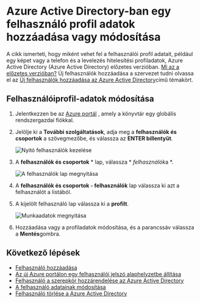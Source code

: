 <properties
    pageTitle="Hozzáadása vagy módosítása az Azure Active Directory-ban a felhasználói profil adatait |} Microsoft Azure"
    description="Megtudhatja, hogyan profilkép, beleértve az Azure Active Directory, a felhasználói profil hozzáadása"
    services="active-directory"
    documentationCenter=""
    authors="curtand"
    manager="femila"
    editor=""/>

<tags
    ms.service="active-directory"
    ms.workload="identity"
    ms.tgt_pltfrm="na"
    ms.devlang="na"
    ms.topic="article"
    ms.date="09/12/2016"
    ms.author="curtand"/>

# <a name="add-or-change-profile-information-for-a-user-in-azure-active-directory-preview"></a>Azure Active Directory-ban egy felhasználó profil adatok hozzáadása vagy módosítása

A cikk ismerteti, hogy miként vehet fel a felhasználói profil adatait, például egy képet vagy a telefon és a levelezés hitelesítési profiladatok, Azure Active Directory (Azure Active Directory) előzetes verzióban. [Mi az a előzetes verzióban?](active-directory-preview-explainer.md) Új felhasználók hozzáadása a szervezet tudni olvassa el az [Új felhasználók hozzáadása az Azure Active Directory](active-directory-users-create-azure-portal.md)című témakört.

## <a name="how-to-change-profile-information"></a>Felhasználóiprofil-adatok módosítása

1.  Jelentkezzen be az [Azure portál](https://portal.azure.com) , amely a könyvtár egy globális rendszergazdai fiókkal.

2.  Jelölje ki a **További szolgáltatások**, adja meg a **felhasználók és csoportok** a szövegmezőbe, és válassza az **ENTER billentyűt**.

    ![Nyitó felhasználók kezelése](./media/active-directory-users-profile-azure-portal/create-users-user-management.png)

3.  A **felhasználók és csoportok** * lap, válassza * *felhasználók*a *.

    ![A felhasználók lap megnyitása](./media/active-directory-users-profile-azure-portal/create-users-open-users-blade.png)

4. A **felhasználók és csoportok - felhasználók** lap válassza ki azt a felhasználót a listából.

5. A kijelölt felhasználó lap válassza ki a **profilt**.

    ![Munkaadatok megnyitása](./media/active-directory-users-profile-azure-portal/active-directory-create-users-profile.png)

6. Hozzáadása vagy a profiladatok módosítása, és a parancssáv válassza a **Mentés**gombra.

## <a name="whats-next"></a>Következő lépések

- [Felhasználó hozzáadása](active-directory-users-create-azure-portal.md)
- [Az új Azure portálon egy felhasználói jelszó alaphelyzetbe állítása](active-directory-users-reset-password-azure-portal.md)
- [Felhasználó a szerepkör hozzárendelése az Azure Active Directory](active-directory-users-assign-role-azure-portal.md)
- [A felhasználó adatainak módosítása](active-directory-users-work-info-azure-portal.md)
- [Felhasználó törlése a Azure Active Directory](active-directory-users-delete-user-azure-portal.md)
